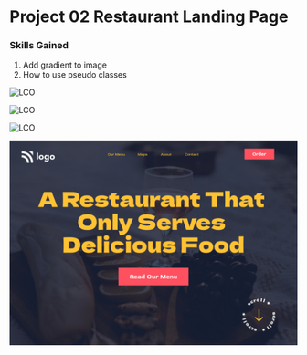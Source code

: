 # Project 02 Restaurant Landing Page

### Skills Gained
1. Add gradient to image
2. How to use pseudo classes

![LCO](https://img.shields.io/badge/Ineuron-LCO-blue)

![LCO](https://img.shields.io/badge/FullStackJSBootCamp-HiteshChoudhary-yellow)

![LCO](https://img.shields.io/badge/Web--Development-Kedar-orange)

![HomePage](2.png)
